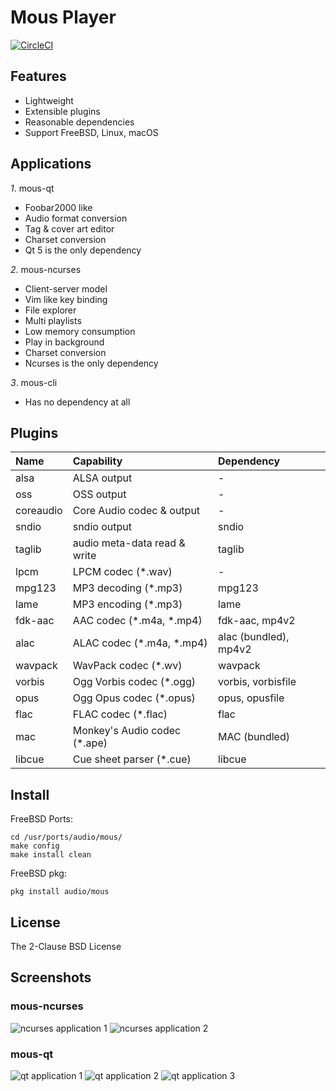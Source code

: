 <!-- font font-family="monospace" -->

# Mous Player

[![CircleCI](https://circleci.com/gh/bsdelf/mous/tree/master.svg?style=svg)](https://circleci.com/gh/bsdelf/mous/tree/master)

## Features

- Lightweight
- Extensible plugins
- Reasonable dependencies
- Support FreeBSD, Linux, macOS

## Applications

_1_. mous-qt

- Foobar2000 like
- Audio format conversion
- Tag & cover art editor
- Charset conversion
- Qt 5 is the only dependency

_2_. mous-ncurses

- Client-server model
- Vim like key binding
- File explorer
- Multi playlists
- Low memory consumption
- Play in background
- Charset conversion
- Ncurses is the only dependency

_3_. mous-cli

- Has no dependency at all

## Plugins

| Name      | Capability                    | Dependency            |
| :-------- | :---------------------------- | :-------------------- |
| alsa      | ALSA output                   | -                     |
| oss       | OSS output                    | -                     |
| coreaudio | Core Audio codec & output     | -                     |
| sndio     | sndio output                  | sndio                 |
| taglib    | audio meta-data read & write  | taglib                |
| lpcm      | LPCM codec (\*.wav)           | -                     |
| mpg123    | MP3 decoding (\*.mp3)         | mpg123                |
| lame      | MP3 encoding (\*.mp3)         | lame                  |
| fdk-aac   | AAC codec (\*.m4a, \*.mp4)    | fdk-aac, mp4v2        |
| alac      | ALAC codec (\*.m4a, \*.mp4)   | alac (bundled), mp4v2 |
| wavpack   | WavPack codec (\*.wv)         | wavpack               |
| vorbis    | Ogg Vorbis codec (\*.ogg)     | vorbis, vorbisfile    |
| opus      | Ogg Opus codec (\*.opus)      | opus, opusfile        |
| flac      | FLAC codec (\*.flac)          | flac                  |
| mac       | Monkey's Audio codec (\*.ape) | MAC (bundled)         |
| libcue    | Cue sheet parser (\*.cue)     | libcue                |

## Install

FreeBSD Ports:

```
cd /usr/ports/audio/mous/
make config
make install clean
```

FreeBSD pkg:

```
pkg install audio/mous
```

## License

The 2-Clause BSD License

## Screenshots

### mous-ncurses

![ncurses application 1](https://github.com/bsdelf/mous/raw/master/screenshot/ncurses-play.png)
![ncurses application 2](https://github.com/bsdelf/mous/raw/master/screenshot/ncurses-explorer.png)

### mous-qt

![qt application 1](https://github.com/bsdelf/mous/raw/master/screenshot/qt.png)
![qt application 2](https://github.com/bsdelf/mous/raw/master/screenshot/qt-conv.png)
![qt application 3](https://github.com/bsdelf/mous/raw/master/screenshot/qt5-macos.png)

<!--/font-->
